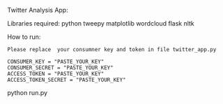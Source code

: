 Twitter Analysis App:

Libraries required:
    python
    tweepy
    matplotlib
    wordcloud
    flask
    nltk

How to run:

    Please replace  your consumner key and token in file twitter_app.py

    CONSUMER_KEY = "PASTE_YOUR_KEY"
    CONSUMER_SECRET = "PASTE_YOUR_KEY"
    ACCESS_TOKEN = "PASTE_YOUR_KEY"
    ACCESS_TOKEN_SECRET = "PASTE_YOUR_KEY"

python run.py

